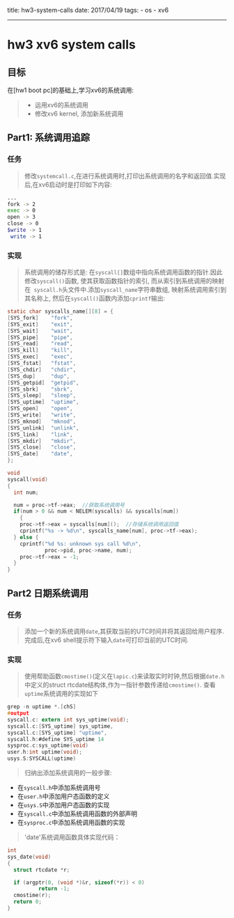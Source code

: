 title: hw3-system-calls
date: 2017/04/19
tags:
	- os
	- xv6

---
# hw3 xv6 system calls
## 目标
在[hw1 boot pc]的基础上,学习xv6的系统调用:
> * 运用xv6的系统调用
> * 修改xv6 kernel, 添加新系统调用

## Part1: 系统调用追踪

### 任务
> 修改`systemcall.c`,在进行系统调用时,打印出系统调用的名字和返回值.实现后,在xv6启动时是打印如下内容:
``` bash
...
fork -> 2
exec -> 0
open -> 3
close -> 0
$write -> 1
 write -> 1
```
<!-- more -->

### 实现
> 系统调用的储存形式是: 在`syscall[]`数组中指向系统调用函数的指针.因此修改`syscall()`函数, 使其获取函数指针的索引, 而从索引到系统调用的映射在` syscall.h`头文件中.添加`syscall_name`字符串数组, 映射系统调用索引到其名称上, 然后在`syscall()`函数内添加`cprintf`输出:
``` c
static char syscalls_name[][8] = {
[SYS_fork]    "fork",
[SYS_exit]    "exit",
[SYS_wait]    "wait",
[SYS_pipe]    "pipe",
[SYS_read]    "read",
[SYS_kill]    "kill",
[SYS_exec]    "exec",
[SYS_fstat]   "fstat",
[SYS_chdir]   "chdir",
[SYS_dup]     "dup",
[SYS_getpid]  "getpid",
[SYS_sbrk]    "sbrk",
[SYS_sleep]   "sleep",
[SYS_uptime]  "uptime",
[SYS_open]    "open",
[SYS_write]   "write",
[SYS_mknod]   "mknod",
[SYS_unlink]  "unlink",
[SYS_link]    "link",
[SYS_mkdir]   "mkdir",
[SYS_close]   "close",
[SYS_date]    "date",
};

void
syscall(void)
{
  int num;

  num = proc->tf->eax;  //获取系统调用号
  if(num > 0 && num < NELEM(syscalls) && syscalls[num])
	{
    proc->tf->eax = syscalls[num]();  //存储系统调用返回值
    cprintf("%s -> %d\n", syscalls_name[num], proc->tf->eax);
  } else {
    cprintf("%d %s: unknown sys call %d\n",
            proc->pid, proc->name, num);
    proc->tf->eax = -1;
  }
}
```

## Part2 日期系统调用

### 任务
> 添加一个新的系统调用`date`,其获取当前的UTC时间并将其返回给用户程序.完成后,在xv6 shell提示符下输入`date`可打印当前的UTC时间.

### 实现
> 使用帮助函数`cmostime()`(定义在`lapic.c`)来读取实时时钟,然后根据`date.h`中定义的struct rtcdate结构体,作为一指针参数传递给`cmostime()`.
查看`uptime`系统调用的实现如下
``` c
grep -n uptime *.[chS]
#output
syscall.c: extern int sys_uptime(void);
syscall.c:[SYS_uptime] sys_uptime,
syscall.c:[SYS_uptime] "uptime",
syscall.h:#define SYS_uptime 14
sysproc.c:sys_uptime(void)
user.h:int uptime(void);
usys.S:SYSCALL(uptime)
```
> 归纳出添加系统调用的一般步骤:
* 在`syscall.h`中添加系统调用号
* 在`user.h`中添加用户态函数的定义
* 在`usys.S`中添加用户态函数的实现
* 在`syscall.c`中添加系统调用函数的外部声明
* 在`sysproc.c`中添加系统调用函数的实现

> 'date'系统调用函数具体实现代码：
``` c
int
sys_date(void)
{
  struct rtcdate *r;

  if (argptr(0, (void *)&r, sizeof(*r)) < 0)
          return -1;
  cmostime(r);
  return 0;
}
```
